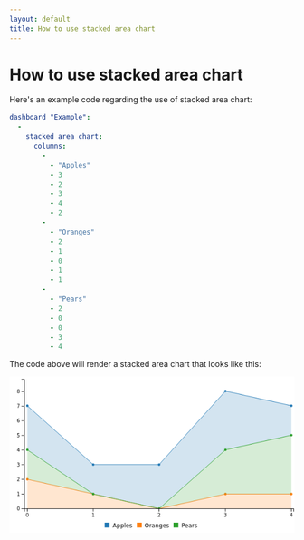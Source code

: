 ```yaml
---
layout: default
title: How to use stacked area chart
---
```


# How to use stacked area chart
Here's an example code regarding the use of stacked area chart: 

```yaml
dashboard "Example": 
  - 
    stacked area chart: 
      columns: 
        - 
          - "Apples"
          - 3
          - 2
          - 3
          - 4
          - 2
        - 
          - "Oranges"
          - 2
          - 1
          - 0
          - 1
          - 1
        - 
          - "Pears"
          - 2
          - 0
          - 0
          - 3
          - 4

```
The code above will render a stacked area chart that looks like this:

![](../screenshots/stacked_area_chart.png)
